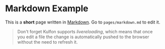 # Markdown Example 

This is a **short** page written in [Markdown][1]. Go to `pages/markdown.md` to edit it.

> Don't forget Kulfon supports *livereloading*, which means that once you edit a file the change is automatically pushed to the browser without the need to refresh it.


[1]: https://en.wikipedia.org/wiki/Markdown

